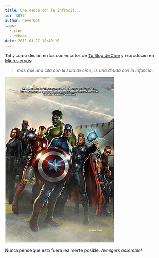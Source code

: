 ```yaml
---
title: Una deuda con la infancia...
id: '3072'
author: neverbot
tags:
  - cine
  - tebeos
date: 2011-08-27 18:40:19
---
```


Tal y como decían en los comentarios de [Tu Blog de Cine](http://www.tublogdecine.es/noticias/the-avengers-promo-oficial-de-la-marvel-vengadores-unios/35007) y reproducen en [Microsiervos](http://www.microsiervos.com/archivo/comics/poster-the-avengers.html):

> _más que una cita con la sala de cine, es una deuda con la infancia._

![avengers.jpeg](./una-deuda-con-la-infancia/avengers.jpg)

Nunca pensé que esto fuera realmente posible. _Avengers assemble!_
